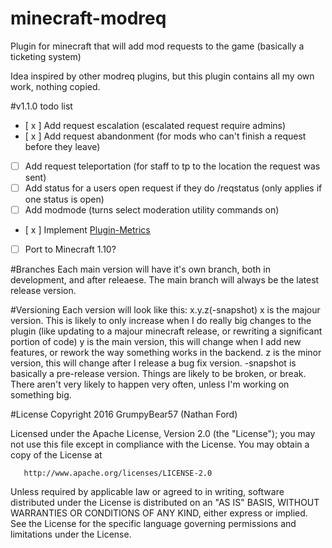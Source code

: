 # minecraft-modreq
Plugin for minecraft that will add mod requests to the game (basically a ticketing system)

Idea inspired by other modreq plugins, but this plugin contains all my own work, nothing copied.

#v1.1.0 todo list
- [ x ] Add request escalation (escalated request require admins)
- [ x ] Add request abandonment (for mods who can't finish a request before they leave)
- [ ] Add request teleportation (for staff to tp to the location the request was sent)
- [ ] Add status for a users open request if they do /reqstatus (only applies if one status is open)
- [ ] Add modmode (turns select moderation utility commands on)
- [ x ] Implement [Plugin-Metrics](https://github.com/Hidendra/Plugin-Metrics)
- [ ] Port to Minecraft 1.10?


#Branches
Each main version will have it's own branch, both in development, and after releaese.
The main branch will always be the latest release version.

#Versioning
Each version will look like this:
x.y.z(-snapshot)
x is the majour version. This is likely to only increase when I do really big changes to the plugin (like updating to a majour minecraft release, or rewriting a significant portion of code)
y is the main version, this will change when I add new features, or rework the way something works in the backend.
z is the minor version, this will change after I release a bug fix version.
-snapshot is basically a pre-release version. Things are likely to be broken, or break. There aren't very likely to happen very often, unless I'm working on something big.

#License
Copyright 2016 GrumpyBear57 (Nathan Ford)

   Licensed under the Apache License, Version 2.0 (the "License");
   you may not use this file except in compliance with the License.
   You may obtain a copy of the License at

       http://www.apache.org/licenses/LICENSE-2.0

   Unless required by applicable law or agreed to in writing, software
   distributed under the License is distributed on an "AS IS" BASIS,
   WITHOUT WARRANTIES OR CONDITIONS OF ANY KIND, either express or implied.
   See the License for the specific language governing permissions and
   limitations under the License.
